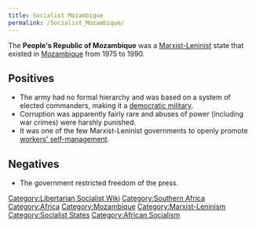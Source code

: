 ```yaml
---
title: Socialist Mozambique
permalink: /Socialist_Mozambique/
---
```


The **People's Republic of Mozambique** was a
[Marxist-Leninist](Marxist-Leninism "wikilink") state that existed in
[Mozambique](Mozambique "wikilink") from 1975 to 1990.

## Positives

- The army had no formal hierarchy and was based on a system of elected
  commanders, making it a [democratic
  military](Democratic_Military "wikilink").
- Corruption was apparently fairly rare and abuses of power (including
  war crimes) were harshly punished.
- It was one of the few Marxist-Leninist governments to openly promote
  [workers' self-management](Workers'_Self-Management "wikilink").

## Negatives

- The government restricted freedom of the press.

[Category:Libertarian Socialist
Wiki](Category:Libertarian_Socialist_Wiki "wikilink") [Category:Southern
Africa](Category:Southern_Africa "wikilink")
[Category:Africa](Category:Africa "wikilink")
[Category:Mozambique](Category:Mozambique "wikilink")
[Category:Marxist-Leninism](Category:Marxist-Leninism "wikilink")
[Category:Socialist States](Category:Socialist_States "wikilink")
[Category:African Socialism](Category:African_Socialism "wikilink")